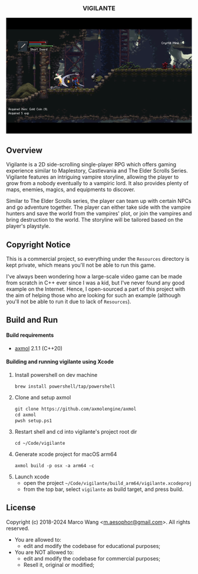 <div align="center">
<h3>VIGILANTE</h3>
<img src="/Documentation/images/explore3.png">
</div>

## Overview
Vigilante is a 2D side-scrolling single-player RPG which offers gaming experience similar to Maplestory, Castlevania and The Elder Scrolls Series. Vigilante features an intriguing vampire storyline, allowing the player to grow from a nobody eventually to a vampiric lord. It also provides plenty of maps, enemies, magics, and equipments to discover.

Similar to The Elder Scrolls series, the player can team up with certain NPCs and go adventure together. The player can either take side with the vampire hunters and save the world from the vampires' plot, or join the vampires and bring destruction to the world. The storyline will be tailored based on the player's playstyle.

## Copyright Notice
This is a commercial project, so everything under the `Resources` directory is kept private, which means you'll not be able to run this game.

I've always been wondering how a large-scale video game can be made from scratch in C++ ever since I was a kid, but I've never found any good example on the Internet. Hence, I open-sourced a part of this project with the aim of helping those who are looking for such an example (although you'll not be able to run it due to lack of `Resources`).

## Build and Run

#### Build requirements
* [axmol](https://github.com/axmolengine/axmol) 2.1.1 (C++20)

#### Building and running vigilante using Xcode
1. Install powershell on dev machine
   ```shell
   brew install powershell/tap/powershell
   ```
2. Clone and setup axmol
   ```shell
   git clone https://github.com/axmolengine/axmol
   cd axmol
   pwsh setup.ps1
   ```
3. Restart shell and cd into vigilante's project root dir
   ```shell
   cd ~/Code/vigilante
   ```
4. Generate xcode project for macOS arm64
   ```shell
   axmol build -p osx -a arm64 -c
   ```
5. Launch xcode
   - open the project `~/Code/vigilante/build_arm64/vigilante.xcodeproj`
   - from the top bar, select `vigilante` as build target, and press build.

## License
Copyright (c) 2018-2024 Marco Wang \<m.aesophor@gmail.com\>. All rights reserved.

* You are allowed to:
  - edit and modify the codebase for educational purposes;
* You are NOT allowed to:
  - edit and modify the codebase for commercial purposes;
  - Resell it, original or modified;

